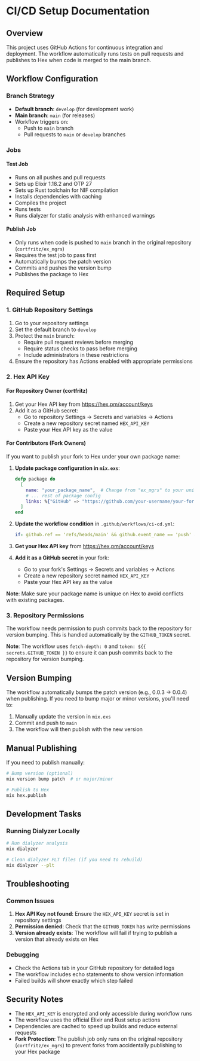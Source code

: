 # CI/CD Setup Documentation

## Overview

This project uses GitHub Actions for continuous integration and deployment. The workflow automatically runs tests on pull requests and publishes to Hex when code is merged to the main branch.

## Workflow Configuration

### Branch Strategy
- **Default branch**: `develop` (for development work)
- **Main branch**: `main` (for releases)
- Workflow triggers on:
  - Push to `main` branch
  - Pull requests to `main` or `develop` branches

### Jobs

#### Test Job
- Runs on all pushes and pull requests
- Sets up Elixir 1.18.2 and OTP 27
- Sets up Rust toolchain for NIF compilation
- Installs dependencies with caching
- Compiles the project
- Runs tests
- Runs dialyzer for static analysis with enhanced warnings

#### Publish Job
- Only runs when code is pushed to `main` branch in the original repository (`cortfritz/ex_mgrs`)
- Requires the test job to pass first
- Automatically bumps the patch version
- Commits and pushes the version bump
- Publishes the package to Hex

## Required Setup

### 1. GitHub Repository Settings

1. Go to your repository settings
2. Set the default branch to `develop`
3. Protect the `main` branch:
   - Require pull request reviews before merging
   - Require status checks to pass before merging
   - Include administrators in these restrictions
4. Ensure the repository has Actions enabled with appropriate permissions

### 2. Hex API Key

#### For Repository Owner (cortfritz)
1. Get your Hex API key from https://hex.pm/account/keys
2. Add it as a GitHub secret:
   - Go to repository Settings → Secrets and variables → Actions
   - Create a new repository secret named `HEX_API_KEY`
   - Paste your Hex API key as the value

#### For Contributors (Fork Owners)
If you want to publish your fork to Hex under your own package name:

1. **Update package configuration in `mix.exs`**:
   ```elixir
   defp package do
     [
       name: "your_package_name",  # Change from "ex_mgrs" to your unique name
       # ... rest of package config
       links: %{"GitHub" => "https://github.com/your-username/your-fork-name"}
     ]
   end
   ```

2. **Update the workflow condition** in `.github/workflows/ci-cd.yml`:
   ```yaml
   if: github.ref == 'refs/heads/main' && github.event_name == 'push' && github.repository == 'your-username/your-fork-name'
   ```

3. **Get your Hex API key** from https://hex.pm/account/keys

4. **Add it as a GitHub secret** in your fork:
   - Go to your fork's Settings → Secrets and variables → Actions
   - Create a new repository secret named `HEX_API_KEY`
   - Paste your Hex API key as the value

**Note**: Make sure your package name is unique on Hex to avoid conflicts with existing packages.

### 3. Repository Permissions

The workflow needs permission to push commits back to the repository for version bumping. This is handled automatically by the `GITHUB_TOKEN` secret.

**Note**: The workflow uses `fetch-depth: 0` and `token: ${{ secrets.GITHUB_TOKEN }}` to ensure it can push commits back to the repository for version bumping.

## Version Bumping

The workflow automatically bumps the patch version (e.g., 0.0.3 → 0.0.4) when publishing. If you need to bump major or minor versions, you'll need to:

1. Manually update the version in `mix.exs`
2. Commit and push to `main`
3. The workflow will then publish with the new version

## Manual Publishing

If you need to publish manually:

```bash
# Bump version (optional)
mix version bump patch  # or major/minor

# Publish to Hex
mix hex.publish
```

## Development Tasks

### Running Dialyzer Locally

```bash
# Run dialyzer analysis
mix dialyzer

# Clean dialyzer PLT files (if you need to rebuild)
mix dialyzer --plt
```

## Troubleshooting

### Common Issues

1. **Hex API Key not found**: Ensure the `HEX_API_KEY` secret is set in repository settings
2. **Permission denied**: Check that the `GITHUB_TOKEN` has write permissions
3. **Version already exists**: The workflow will fail if trying to publish a version that already exists on Hex

### Debugging

- Check the Actions tab in your GitHub repository for detailed logs
- The workflow includes echo statements to show version information
- Failed builds will show exactly which step failed

## Security Notes

- The `HEX_API_KEY` is encrypted and only accessible during workflow runs
- The workflow uses the official Elixir and Rust setup actions
- Dependencies are cached to speed up builds and reduce external requests
- **Fork Protection**: The publish job only runs on the original repository (`cortfritz/ex_mgrs`) to prevent forks from accidentally publishing to your Hex package 